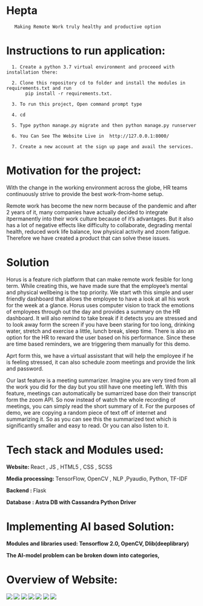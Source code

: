 # Hepta

       Making Remote Work truly healthy and productive option

# Instructions to run application:


      1. Create a python 3.7 virtual environment and proceeed with installation there:
      
      2. Clone this repository cd to folder and install the modules in requirements.txt and run
           pip install -r requirements.txt.

      3. To run this project, Open command prompt type 

      4. cd 
 
      5. Type python manage.py migrate and then python manage.py runserver
      
      6. You Can See The Website Live in  http://127.0.0.1:8000/
      
      7. Create a new account at the sign up page and avail the services.
                      
# Motivation for the project:

With the change in the working environment across the globe, HR teams continuously strive to provide the best work-from-home setup.

Remote work has become the new norm because of the pandemic and after 2 years of it, many companies have actually decided to integrate itpermanently into their work culture because of it’s advantages. But it also has a lot of negative effects like difficulty to collaborate, degrading mental health, reduced work life balance, low physical activity and zoom fatigue. Therefore we have created a product that can solve these issues.


# Solution 

Horus is a feature rich platform that can make remote work fesible for long term. While creating this, we have made sure that the employee’s mental and physical wellbeing is the top priority. We start wth this simple and user friendly dashboard that allows the employee to have a look at all his work for the week at a glance. Horus uses computer vision to track the emotions of employees through out the day and provides a summary on the HR dashboard. It will also remind to take break if it detects you are stressed and to look away form the screen if you have been staring for too long, drinking water, stretch and exercise a little, lunch break, sleep time. There is also an option for the HR to reward the user based on his performance. Since these are time based reminders, we are triggering them manually for this demo.

Aprt form this, we have a virtual assisstant that will help the employee if he is feeling stressed, it can also schedule zoom meetings and provide the link and password.

Our last feature is a meeting summarizer. Imagine you are very tired from all the work you did for the day but you still have one meeting left. With this feature, meetings can automatically be sumarrized base don their transcript form the zoom API. So now instead of watch the whole recording of meetings, you can simply read the short summary of it. For the purposes of demo, we are copying a random piece of text off of internet and summarizing it. So as you can see this the summarized text which is significantly smaller and easy to read. Or you can also listen to it.

 

# Tech stack and Modules used:

   <b> Website: </b> React , JS , HTML5 , CSS , SCSS
   
   <b> Media processing: </b> TensorFlow, OpenCV , NLP ,Pyaudio, Python, TF-IDF
   
   <b> Backend : </b> Flask
   
   <b> Database :  Astra DB with Cassandra Python Driver
  
# Implementing AI based Solution:

Modules and libraries used: Tensorflow 2.0, OpenCV, Dlib(deeplibrary)

  The AI-model problem can be broken down into  categories,
 

# Overview of Website:
       
<img src="snaps/1.png">
<img src="snaps/2.png">
<img src="snaps/3.png">
<img src="snaps/4.png">
<img src="snaps/5.png">
<img src="snaps/6.png">
<img src="snaps/7.png">
 




